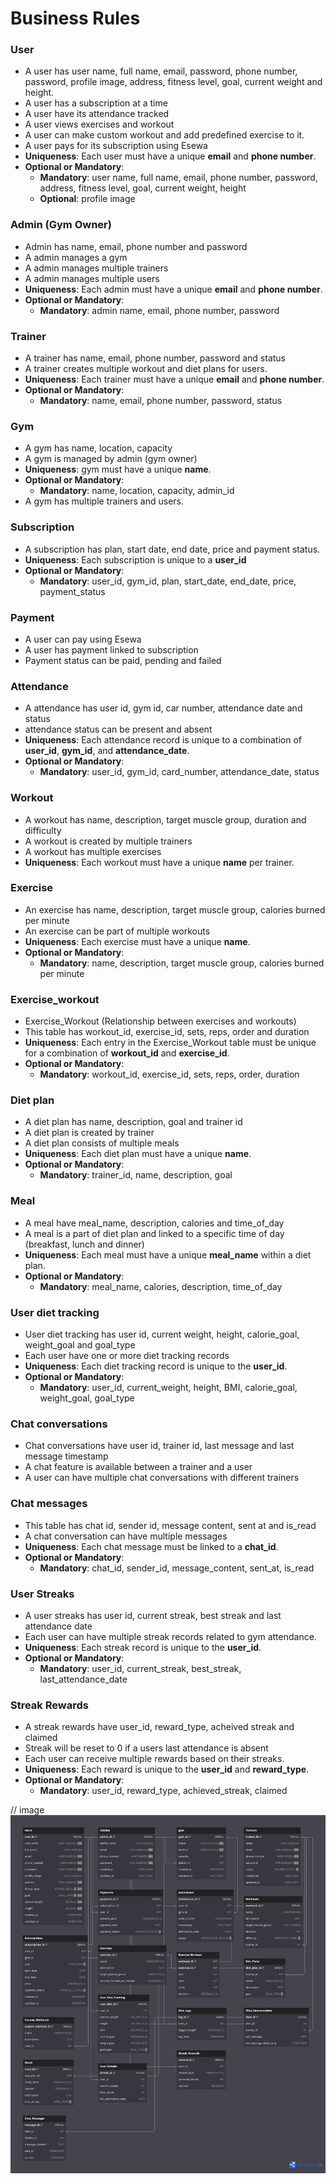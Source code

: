 # Business Rules
### User

- A user has user name, full name, email, password, phone number, password, profile image, address, fitness level, goal, current weight and height.
- A user has a subscription at a time
- A user have its attendance tracked
- A user views exercises and workout
- A user can make custom workout and add predefined exercise to it.
- A user pays for its subscription using Esewa
- **Uniqueness**: Each user must have a unique **email** and **phone number**.
- **Optional or Mandatory**:
    - **Mandatory**: user name, full name, email, phone number, password, address, fitness level, goal, current weight, height
    - **Optional**: profile image

### Admin (Gym Owner)

- Admin has name, email, phone number and password
- A admin manages a gym
- A admin manages multiple trainers
- A admin manages multiple users
- **Uniqueness**: Each admin must have a unique **email** and **phone number**.
- **Optional or Mandatory**:
    - **Mandatory**: admin name, email, phone number, password

### Trainer

- A trainer has name, email, phone number, password and status
- A trainer creates multiple workout and diet plans for users.
- **Uniqueness**: Each trainer must have a unique **email** and **phone number**.
- **Optional or Mandatory**:
    - **Mandatory**: name, email, phone number, password, status

### Gym

- A gym has name, location, capacity
- A gym is managed by admin (gym owner)
- **Uniqueness**: gym must have a unique **name**.
- **Optional or Mandatory**:
    - **Mandatory**: name, location, capacity, admin_id
- A gym has multiple trainers and users.

### Subscription

- A subscription has plan, start date, end date, price and payment status.
- **Uniqueness**: Each subscription is unique to a  **user_id**
- **Optional or Mandatory**:
    - **Mandatory**: user_id, gym_id, plan, start_date, end_date, price, payment_status

### Payment

- A user can pay using Esewa
- A user has payment linked to subscription
- Payment status can be paid, pending and failed

### Attendance

- A attendance has user id, gym id, car number, attendance date and status
- attendance status can be present and absent
- **Uniqueness**: Each attendance record is unique to a combination of **user_id**, **gym_id**, and **attendance_date**.
- **Optional or Mandatory**:
    - **Mandatory**: user_id, gym_id, card_number, attendance_date, status

### Workout

- A workout has name, description, target muscle group, duration and difficulty
- A workout is created by multiple trainers
- A workout has multiple exercises
- **Uniqueness**: Each workout must have a unique **name** per trainer.

### Exercise

- An exercise has name, description, target muscle group, calories burned per minute
- An exercise can be part of multiple workouts
- **Uniqueness**: Each exercise must have a unique **name**.
- **Optional or Mandatory**:
    - **Mandatory**: name, description, target muscle group, calories burned per minute

### Exercise_workout

- Exercise_Workout (Relationship between exercises and workouts)
- This table has workout_id, exercise_id, sets, reps, order and duration
- **Uniqueness**: Each entry in the Exercise_Workout table must be unique for a combination of **workout_id** and **exercise_id**.
- **Optional or Mandatory**:
    - **Mandatory**: workout_id, exercise_id, sets, reps, order, duration

### Diet plan

- A diet plan has name, description, goal and trainer id
- A diet plan is created by trainer
- A diet plan consists of multiple meals
- **Uniqueness**: Each diet plan must have a unique **name**.
- **Optional or Mandatory**:
    - **Mandatory**: trainer_id, name, description, goal

### Meal

- A meal have meal_name, description, calories and time_of_day
- A meal is a part of diet plan and linked to a specific time of day (breakfast, lunch and dinner)
- **Uniqueness**: Each meal must have a unique **meal_name** within a diet plan.
- **Optional or Mandatory**:
    - **Mandatory**: meal_name, calories, description, time_of_day

### User diet tracking

- User diet tracking has user id, current weight, height, calorie_goal, weight_goal and goal_type
- Each user have one or more diet tracking records
- **Uniqueness**: Each diet tracking record is unique to the **user_id**.
- **Optional or Mandatory**:
    - **Mandatory**: user_id, current_weight, height, BMI, calorie_goal, weight_goal, goal_type

### Chat conversations

- Chat conversations have user id, trainer id, last message and last message timestamp
- A chat feature is available between a trainer and a user
- A user can have multiple chat conversations with different trainers

### Chat messages

- This table has chat id, sender id, message content, sent at and is_read
- A chat conversation can have multiple messages
- **Uniqueness**: Each chat message must be linked to a **chat_id**.
- **Optional or Mandatory**:
    - **Mandatory**: chat_id, sender_id, message_content, sent_at, is_read

### User Streaks

- A user streaks has user id, current streak, best streak and last attendance date
- Each user can have multiple streak records related to gym attendance.
- **Uniqueness**: Each streak record is unique to the **user_id**.
- **Optional or Mandatory**:
    - **Mandatory**: user_id, current_streak, best_streak, last_attendance_date

### Streak Rewards

- A streak rewards have user_id, reward_type, acheived streak and claimed
- Streak will be reset to 0 if a users last attendance is absent
- Each user can receive multiple rewards based on their streaks.
- **Uniqueness**: Each reward is unique to the **user_id** and **reward_type**.
- **Optional or Mandatory**:
    - **Mandatory**: user_id, reward_type, achieved_streak, claimed

// image
![ERD](./ERD.png)